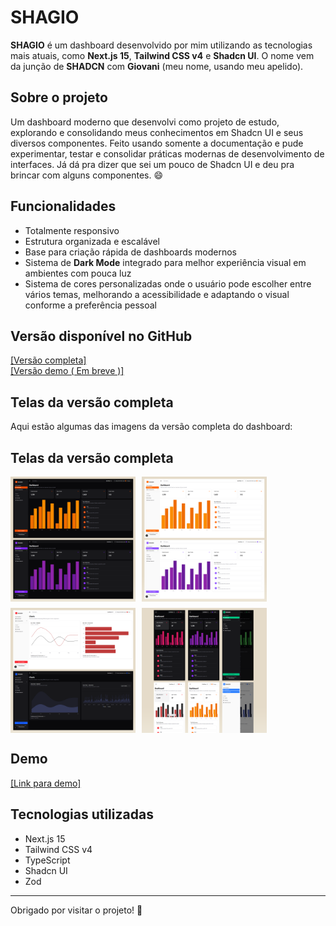 # SHAGIO

**SHAGIO** é um dashboard desenvolvido por mim utilizando as tecnologias mais atuais, como **Next.js 15**, **Tailwind CSS v4** e **Shadcn UI**. O nome vem da junção de **SHADCN** com **Giovani** (meu nome, usando meu apelido).

## Sobre o projeto

Um dashboard moderno que desenvolvi como projeto de estudo, explorando e consolidando meus conhecimentos em Shadcn UI e seus diversos componentes. Feito usando somente a documentação e pude experimentar, testar e consolidar práticas modernas de desenvolvimento de interfaces. Já dá pra dizer que sei um pouco de Shadcn UI e deu pra brincar com alguns componentes. 😄

## Funcionalidades

- Totalmente responsivo
- Estrutura organizada e escalável
- Base para criação rápida de dashboards modernos
- Sistema de **Dark Mode** integrado para melhor experiência visual em ambientes com pouca luz
- Sistema de cores personalizadas onde o usuário pode escolher entre vários temas, melhorando a acessibilidade e adaptando o visual conforme a preferência pessoal

## Versão disponível no GitHub

[\[Versão completa\]](https://github.com/giovanimf/shagiopro)
</br>
[\[Versão demo ( Em breve )\]](#)

## Telas da versão completa

Aqui estão algumas das imagens da versão completa do dashboard:

## Telas da versão completa

<div style="display: flex; gap: 10px; flex-wrap: wrap;">
  <img src="./public/tela01.png" alt="Tela 01" width="200" />
  <img src="./public/tela02.png" alt="Tela 02" width="200" />
  <img src="./public/tela03.png" alt="Tela 03" width="200" />
  <img src="./public/tela04.png" alt="Tela 04" width="200" />
</div>

## Demo

[\[Link para demo\]](https://shagiopro-el1n.vercel.app/)

## Tecnologias utilizadas

- Next.js 15
- Tailwind CSS v4
- TypeScript
- Shadcn UI
- Zod

---

Obrigado por visitar o projeto! 🚀
